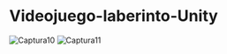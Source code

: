 # Videojuego-laberinto-Unity
![Captura10](https://github.com/HelenaPolo/Videojuego-laberinto-Unity/assets/113515859/b4d9417f-c636-4a64-baa3-b1f63909f5c3)
![Captura11](https://github.com/HelenaPolo/Videojuego-laberinto-Unity/assets/113515859/033e4da2-3c1d-46c4-b0bb-6c7cd724f1e6)
